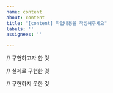 ```yaml
---
name: content
about: content
title: "[content] 작업내용을 작성해주세요"
labels: ''
assignees: ''

---
```


// 구현하고자 한 것

// 실제로 구현한 것

// 구현하지 못한 것
